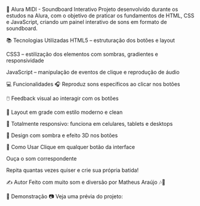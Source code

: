 🎵 Alura MIDI - Soundboard Interativo
Projeto desenvolvido durante os estudos na Alura, com o objetivo de praticar os fundamentos de HTML, CSS e JavaScript, criando um painel interativo de sons em formato de soundboard.

📚 Tecnologias Utilizadas
HTML5 – estruturação dos botões e layout

CSS3 – estilização dos elementos com sombras, gradientes e responsividade

JavaScript – manipulação de eventos de clique e reprodução de áudio

💻 Funcionalidades
🎧 Reproduz sons específicos ao clicar nos botões

🖱️ Feedback visual ao interagir com os botões

🧱 Layout em grade com estilo moderno e clean

📱 Totalmente responsivo: funciona em celulares, tablets e desktops

🎨 Design com sombra e efeito 3D nos botões

🧪 Como Usar
Clique em qualquer botão da interface

Ouça o som correspondente

Repita quantas vezes quiser e crie sua própria batida!

✍️ Autor
Feito com muito som e diversão por Matheus Araújo 🎶💙

📸 Demonstração
📷 Veja uma prévia do projeto:

